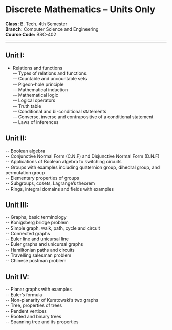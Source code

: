# Discrete Mathematics – Units Only  
**Class:** B. Tech. 4th Semester  
**Branch:** Computer Science and Engineering  
**Course Code:** BSC-402  

---

## Unit I:  
- Relations and functions  
-- Types of relations and functions  
-- Countable and uncountable sets  
-- Pigeon-hole principle  
-- Mathematical induction  
-- Mathematical logic  
-- Logical operators  
-- Truth table  
-- Conditional and bi-conditional statements  
-- Converse, inverse and contrapositive of a conditional statement  
-- Laws of inferences  

## Unit II:  
-- Boolean algebra  
-- Conjunctive Normal Form (C.N.F) and Disjunctive Normal Form (D.N.F)  
-- Applications of Boolean algebra to switching circuits  
-- Groups with examples including quaternion group, dihedral group, and permutation group  
-- Elementary properties of groups  
-- Subgroups, cosets, Lagrange’s theorem  
-- Rings, integral domains and fields with examples  

## Unit III:  
-- Graphs, basic terminology  
-- Konigsberg bridge problem  
-- Simple graph, walk, path, cycle and circuit  
-- Connected graphs  
-- Euler line and unicursal line  
-- Euler graphs and unicursal graphs  
-- Hamiltonian paths and circuits  
-- Travelling salesman problem  
-- Chinese postman problem  

## Unit IV:  
-- Planar graphs with examples  
-- Euler’s formula  
-- Non-planarity of Kuratowski’s two graphs  
-- Tree, properties of trees  
-- Pendent vertices  
-- Rooted and binary trees  
-- Spanning tree and its properties  
